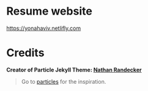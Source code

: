 # Resume website 
https://yonahaviv.netlifly.com
# Credits 

**Creator of Particle Jekyll Theme: [Nathan Randecker](https://github.com/nrandecker)** 
> Go to [particles](https://github.com/nrandecker/particle) for the inspiration.

